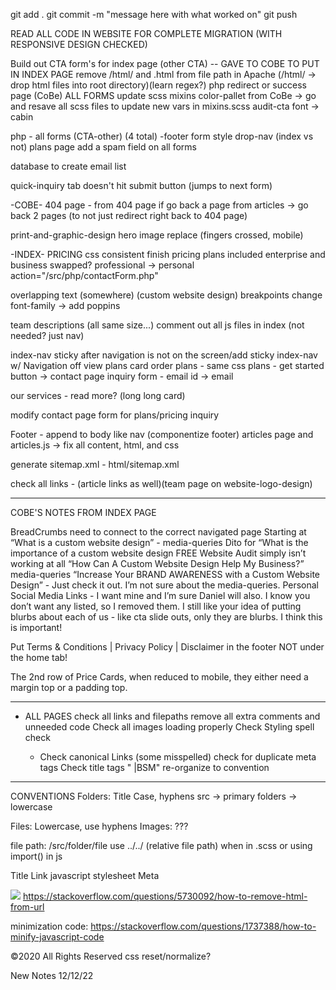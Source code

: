 git add .
git commit -m "message here with what worked on"
git push

READ ALL CODE IN WEBSITE FOR COMPLETE MIGRATION (WITH RESPONSIVE DESIGN CHECKED)

Build out CTA form's for index page (other CTA) -- GAVE TO COBE TO PUT IN INDEX PAGE
remove /html/ and .html from file path in Apache (/html/ -> drop html files into root directory)(learn regex?)
php redirect or success page (CoBe) ALL FORMS
update scss mixins color-pallet from CoBe -> go and resave all scss files to update new vars in mixins.scss
audit-cta font -> cabin

php - all forms (CTA-other) (4 total)
-footer form
style drop-nav (index vs not)
plans page
add a spam field on all forms

database to create email list

quick-inquiry tab doesn't hit submit button (jumps to next form)

-COBE-
404 page - from 404 page if go back a page from articles -> go back 2 pages (to not just redirect right back to 404 page)

print-and-graphic-design hero image replace (fingers crossed, mobile)

-INDEX-
PRICING
css consistent
finish pricing plans included
enterprise and business swapped?
professional -> personal
action="/src/php/contactForm.php"

overlapping text (somewhere) (custom website design)
breakpoints
change font-family -> add poppins

team descriptions (all same size...)
comment out all js files in index (not needed? just nav)

index-nav sticky after navigation is not on the screen/add sticky index-nav w/ Navigation off view
plans card order
plans - same css
plans - get started button -> contact page
inquiry form - email id -> email

our services - read more? (long long card)

modify contact page form for plans/pricing inquiry

Footer - append to body like nav (componentize footer)
articles page and articles.js -> fix all content, html, and css

generate sitemap.xml - html/sitemap.xml

check all links - (article links as well)(team page on website-logo-design)

---

COBE'S NOTES FROM INDEX PAGE

BreadCrumbs need to connect to the correct navigated page
Starting at “What is a custom website design” - media-queries
Dito for “What is the importance of a custom website design
FREE Website Audit simply isn’t working at all
“How Can A Custom Website Design Help My Business?” media-queries
“Increase Your BRAND AWARENESS with a Custom Website Design” - Just check it out. I’m not sure about the media-queries.
Personal Social Media Links - I want mine and I’m sure Daniel will also. I know you don’t want any listed, so I removed them.
I still like your idea of putting blurbs about each of us - like cta slide outs, only they are blurbs. I think this is important!

Put Terms &amp; Conditions | Privacy Policy | Disclaimer in the footer NOT under the home tab!

The 2nd row of Price Cards, when reduced to mobile, they either need a margin top or a padding top.

---

- ALL PAGES
  check all links and filepaths
  remove all extra comments and unneeded code
  Check all images loading properly
  Check Styling
  spell check

  - <head>
    Check canonical Links (some misspelled)
    check for duplicate meta tags
    Check title tags " |BSM"
    re-organize to convention

---

CONVENTIONS
Folders: Title Case, hyphens
src -> primary folders -> lowercase

Files: Lowercase, use hyphens
Images: ???

file path: /src/folder/file
use ../../ (relative file path) when in .scss or using import() in js

<Head>
Title
Link
  javascript
  stylesheet
Meta
</Head>

![](https://i.stack.imgur.com/oKRnc.png)
https://stackoverflow.com/questions/5730092/how-to-remove-html-from-url

minimization code: https://stackoverflow.com/questions/1737388/how-to-minify-javascript-code

&copy;2020 All Rights Reserved
css reset/normalize?

New Notes 12/12/22

